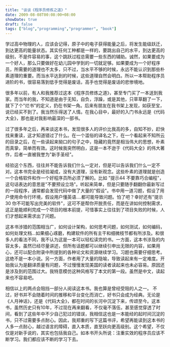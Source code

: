 ```yaml
---
title: "谈谈《程序员修炼之道》"
date: 2009-08-08T00:08:00+08:00
showDate: true
draft: false
tags: ["blog","programming","programmer", "book"]
---
```


学过高中物理的人，应该会记得，原子中的电子获得能量之后，将发生能级跃迁，到达更高的能量状态。其实任何工种都是一样的，要跳出自己的水平，到达更高的级别，不是件容易的事，这个跳跃过程总需要一些东西的辅助。诚然，如果要成为一个好人，那么只要做好在幼儿园中学到的一切就足够。如果要成为一个好程序员，所需要的道理也不太多，只不过，当水平不够的时候，永远不能认识到那些朴素道理的重要。而当水平达到的时候，这些道理自然会明白。所以一本帮助程序员进阶的书，很容易落到低手觉得是废话，高手也觉得是废话的悲惨境地。

很多年以前，有人和我推荐过这本《程序员修炼之道》，甚至专门买了一本送到我家。而当年的我，不知道是由于无知，自负，浮躁，或是其他，只草草翻了一下，就下了个"烂书"的定义，扔在书架一角。后来有朋友在我书架上发现，如获至宝，说已经买不到了。我当然乐得送了人情。在我心目中，最好的入门书永远是《代码大全》，那也是对我影响最深的一部书。

过了很多年之后，再来谈这本书，发现很多人的评价比我高的多，自知不妙，赶快找来重读，这才知道错过了什么。在一个滥俗的译名之下，在一个看起来不知所云的目录之后，在一些读起来拗口的句子之中，隐藏的竟然是相当伟大的思想，朴素而真挚，简单而有效。这时候我突然明白，这是一本不逊于《代码大全》的伟大著作，后者一直被我誉为"新手圣经"。

经验这个东西，往往并不能告诉我们什么一定对，但是可以告诉我们什么一定不对。这本书完全是经验凝成，没有大道理，没有新观念。这些朴素的道理就是创造一个合格软件和作一个好程序员所必须了解的。比如 "提示44 不要靠巧合编程"，这句话表达的意思是"不要预设立场"。听起来简单，但是只要随手翻翻你最新写过的一段程序，通常都会发现代码中做了大量的"假设"。书中用一道习题，假设了用户使用命令行环境，假设用户懂英语....都可能导致问题。怕了吧？幸好还有"提示30 你不可能写出完美的软件"，这可不是帮你开脱责任，而是在讲如何控制需求，这正是能顺利完成一个项目的根本前提，可惜事实上往往到了项目失败的时候，人们才想起来需求出了问题。

这本书涉猎的范围相当广，如何设计架构，如何思考问题，如何测试，如何编码，如何处理文档...如果细心琢磨，构建软件的所有主干和细微枝节都有所涉及。和很多人的看法不同，我不认为这是一本可以轻松读完的书。一方面，这本书涉及的内容太多，虽然已经尽量讲述，但所有话题都可以继续引申出无限的内容，如果用心，还可以配合附录中所提到的各种论文和资源继续学习。习题也需要仔细思考。这绝不是一本小说。另一方面，作者用了大量的隐喻，导致读起来有一定难度。开始我认为是翻译质量有问题，不过慢慢发现美国的读者读起来也未必容易。原因还是涉及到的范围过大。我特意模仿这种风格写了本文的第一段。虽然是中文，读起来也不容易吧。

相信以上的两点会阻挡一部分人阅读这本书。我也算是曾经受阻的人之一。 不过，好书并不会随着时间的推移和平台变化而消亡，好书只会成为经典。无论是《人月神话》，还是《代码大全》，都在时间的长河中沉淀下来，传颂至今。这本书，虽然历史只有10年，不过现在再来翻看，不仅毫不落伍，甚至感觉穿透了时间，看到了这些年中不少自己犯过的错误，我相信这也是一本能经的起时间沉淀的书，只不过需要多点耐心。因此，我郑重的写下这篇书评，希望再能读到这本书的人多一点耐心，越过语言的障碍，直入本质，直至跃向更高级别。这个希望，不仅仅是对新手说的，其实也包括我自己。如本书开头所说：注重实效的程序员应该不断学习。我们都应该不断的学习下去。
